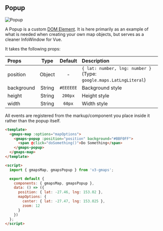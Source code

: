 ## Popup

![Popup](../img/readme-popup.png)

A Popup is a custom [DOM Element](https://developers.google.com/maps/documentation/javascript/reference/overlay-view). It is here primarily as an example of what is needed when creating your own map objects, but serves as a cleaner InfoWindow for Vue.

It takes the following props:

| Props      |  Type  |  Default  | Description                                                        |
| :--------- | :----: | :-------: | :----------------------------------------------------------------- |
| position   | Object |     -     | `{ lat: number, lng: number }` (Type: `google.maps.LatLngLiteral`) |
| background | String | `#EEEEEE` | Background style                                                   |
| height     | String |  `200px`  | Height style                                                       |
| width      | String |  `60px`   | Width style                                                        |

All events are registered from the markup/component you place inside it rather than the popup itself.

```html
<template>
  <gmaps-map :options="mapOptions">
    <gmaps-popup :position="position" background="#BBF0FF">
      <span @click="doSomething()">Do Something</span>
    </gmaps-popup>
  </gmaps-map>
</template>

<script>
  import { gmapsMap, gmapsPopup } from 'v3-gmaps';

  export default {
    components: { gmapsMap, gmapsPopup },
    data: () => ({
      position: { lat: -27.46, lng: 153.02 },
      mapOptions: {
        center: { lat: -27.47, lng: 153.025 },
        zoom: 12
      }
    })
  };
</script>
```
